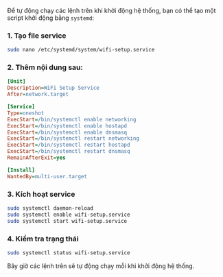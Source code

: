 Để tự động chạy các lệnh trên khi khởi động hệ thống, bạn có thể tạo một script khởi động bằng `systemd`:

### 1. Tạo file service  
```bash
sudo nano /etc/systemd/system/wifi-setup.service
```

### 2. Thêm nội dung sau:  
```ini
[Unit]
Description=WiFi Setup Service
After=network.target

[Service]
Type=oneshot
ExecStart=/bin/systemctl enable networking
ExecStart=/bin/systemctl enable hostapd
ExecStart=/bin/systemctl enable dnsmasq
ExecStart=/bin/systemctl restart networking
ExecStart=/bin/systemctl restart hostapd
ExecStart=/bin/systemctl restart dnsmasq
RemainAfterExit=yes

[Install]
WantedBy=multi-user.target
```

### 3. Kích hoạt service  
```bash
sudo systemctl daemon-reload
sudo systemctl enable wifi-setup.service
sudo systemctl start wifi-setup.service
```

### 4. Kiểm tra trạng thái  
```bash
sudo systemctl status wifi-setup.service
```

Bây giờ các lệnh trên sẽ tự động chạy mỗi khi khởi động hệ thống.